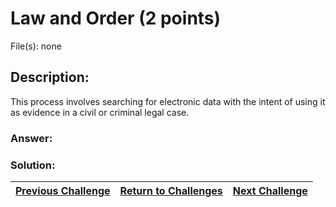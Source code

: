 # Law and Order (2 points)

File(s): none

## Description:

This process involves searching for electronic data with the intent of using it as evidence in a civil or criminal legal case.

### Answer:

### Solution:



| [Previous Challenge](/Challenges/Oversee-And-Govern/9) | [Return to Challenges](/Challenges/../../../#modules) | [Next Challenge](/Challenges/Protect-And-Defend/2) |
| :------- | :-----: | ------: |